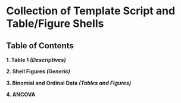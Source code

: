 # Collection of Template Script and Table/Figure Shells

## Table of Contents

**1. Table 1 *(Descriptives)***

**2. Shell Figures *(Generic)***

**3. Binomial and Ordinal Data *(Tables and Figures)***

**4. ANCOVA**
